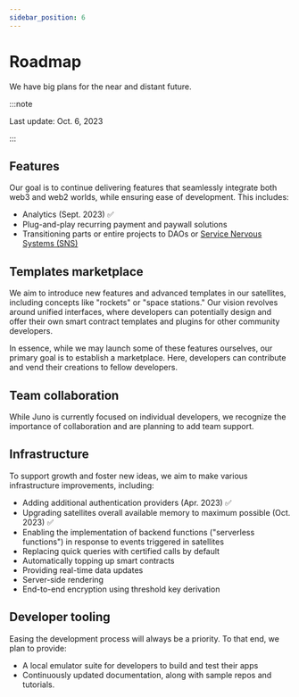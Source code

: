 ```yaml
---
sidebar_position: 6
---
```


# Roadmap

We have big plans for the near and distant future.

:::note

Last update: Oct. 6, 2023

:::

## Features

Our goal is to continue delivering features that seamlessly integrate both web3 and web2 worlds, while ensuring ease of development. This includes:

- Analytics (Sept. 2023) ✅
- Plug-and-play recurring payment and paywall solutions
- Transitioning parts or entire projects to DAOs or [Service Nervous Systems (SNS)](https://internetcomputer.org/docs/current/developer-docs/integrations/sns/)

## Templates marketplace

We aim to introduce new features and advanced templates in our satellites, including concepts like "rockets" or "space stations." Our vision revolves around unified interfaces, where developers can potentially design and offer their own smart contract templates and plugins for other community developers.

In essence, while we may launch some of these features ourselves, our primary goal is to establish a marketplace. Here, developers can contribute and vend their creations to fellow developers.

## Team collaboration

While Juno is currently focused on individual developers, we recognize the importance of collaboration and are planning to add team support.

## Infrastructure

To support growth and foster new ideas, we aim to make various infrastructure improvements, including:

- Adding additional authentication providers (Apr. 2023) ✅
- Upgrading satellites overall available memory to maximum possible (Oct. 2023) ✅
- Enabling the implementation of backend functions ("serverless functions") in response to events triggered in satellites
- Replacing quick queries with certified calls by default
- Automatically topping up smart contracts
- Providing real-time data updates
- Server-side rendering
- End-to-end encryption using threshold key derivation

## Developer tooling

Easing the development process will always be a priority. To that end, we plan to provide:

- A local emulator suite for developers to build and test their apps
- Continuously updated documentation, along with sample repos and tutorials.
